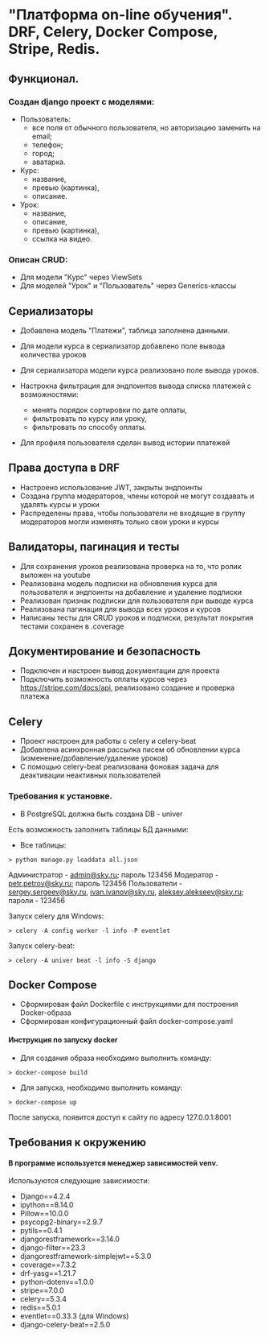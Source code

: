 # "Платформа on-line обучения". DRF, Celery, Docker Compose, Stripe, Redis.

## Функционал.
### Создан django проект с моделями:
   - Пользователь:
        - все поля от обычного пользователя, но авторизацию заменить на email;
        - телефон;
        - город;
        - аватарка.
   - Курс:
        - название,
        - превью (картинка),
        - описание.
   - Урок:
        - название,
        - описание,
        - превью (картинка),
        - ссылка на видео.

### Описан CRUD:
    
   - Для модели "Курс" через ViewSets
   - Для моделей "Урок" и "Пользователь" через Generics-классы

## Сериализаторы

- Добавлена модель "Платежи", таблица заполнена данными.
- Для модели курса в сериализатор добавлено поле вывода количества уроков
- Для сериализатора модели курса реализовано поле вывода уроков.
- Настрокна фильтрация для эндпоинтов вывода списка платежей с возможностями:

     - менять порядок сортировки по дате оплаты,
     - фильтровать по курсу или уроку,
     - фильтровать по способу оплаты.
- Для профиля пользователя сделан вывод истории платежей

## Права доступа в DRF
- Настроено использование JWT, закрыты эндпоинты
- Создана группа модераторов, члены которой не могут создавать и удалять курсы и уроки
- Распределены права, чтобы пользователи не входящие в группу модераторов могли изменять только свои уроки и курсы

## Валидаторы, пагинация и тесты
- Для сохранения уроков реализована проверка на то, что ролик выложен на youtube
- Реализована модель подписки на обновления курса для пользователя и эндпоинты на добавление и удаление подписки
- Реализован признак подписки для пользователя при выводе курса
- Реализована пагинация для вывода всех уроков и курсов
- Написаны тесты для CRUD уроков и подписки, результат покрытия тестами сохранен в .coverage

## Документирование и безопасность
- Подключен и настроен вывод документации для проекта
- Подключить возможность оплаты курсов через https://stripe.com/docs/api, реализовано создание и проверка платежа

## Celery
- Проект настроен для работы с celery и celery-beat
- Добавлена асинхронная рассылка писем об обновлении курса (изменение/добавление/удаление уроков)
- С помощью celery-beat реализована фоновая задача для деактивации неактивных пользователей

### Требования к установке.
- В PostgreSQL должна быть создана DB - univer

Есть возможность заполнить таблицы БД данными:
- Все таблицы:
```
> python manage.py loaddata all.json
```
Администратор - admin@sky.ru; пароль 123456
Модератор - petr.petrov@sky.ru; пароль 123456
Пользователи - sergey.sergeev@sky.ru, ivan.ivanov@sky.ru, aleksey.alekseev@sky.ru; пароли - 123456

Запуск celery для Windows:
```
> celery -A config worker -l info -P eventlet
```
Запуск celery-beat:
```
> celery -A univer beat -l info -S django
```

## Docker Compose
- Сформирован файл Dockerfile с инструкциями для построения Docker-образа
- Сформирован конфигурационный файл docker-compose.yaml

#### Инструкция по запуску docker
- Для создания образа необходимо выполнить команду:
```
> docker-compose build
```
- Для запуска, необходимо выполнить команду:
```
> docker-compose up
```
После запуска, появится доступ к сайту по адресу 127.0.0.1:8001

## Требования к окружению

#### В программе используется менеджер зависимостей venv.
Используются следующие зависимости:

- Django==4.2.4
- ipython==8.14.0
- Pillow==10.0.0
- psycopg2-binary==2.9.7
- pytils==0.4.1
- djangorestframework==3.14.0
- django-filter==23.3
- djangorestframework-simplejwt==5.3.0
- coverage==7.3.2
- drf-yasg==1.21.7
- python-dotenv==1.0.0
- stripe==7.0.0
- celery==5.3.4
- redis==5.0.1
- eventlet==0.33.3 (для Windows)
- django-celery-beat==2.5.0
